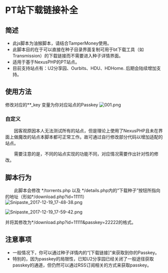 
# PT站下载链接补全

## 简述
  - 此js脚本为油猴脚本，请结合TamperMoney使用。
  - 此脚本目的在于可以直接在种子目录界面复制可用于bt下载工具（如Transmission）的下载链接而不需要进入种子详情界面。
  - 适用于基于NexusPHP的PT站点。
  - 目前支持站点有：U2分享园、Ourbits、HDU、HDHome. 后期会陆续增加支持。

## 使用方法
  修改对应的\**_key 变量为你对应站点的Passkey
 	![001.png](https://i.loli.net/2017/12/19/5a38e0021b10d.png)
### 自定义
  
  &emsp;&emsp;因客观原因本人无法测试所有的站点，但是理论上使用了NexusPHP且未在界面上做魔改的站点本脚本都可正常工作。故可通过自行修改部分代码以增加适配的站点。

  &emsp;&emsp;需要注意的是，不同的站点实现的功能不同，对应情况需要作出针对性的修改。
## 脚本行为
  &emsp;&emsp;此脚本会修改 \*/torrents.php 以及 \*/details.php内的“下载种子”按钮所指向的地址（形如\*/download.php?id=11111）
  ![Snipaste_2017-12-19_17-48-38.png](https://i.loli.net/2017/12/19/5a38e0895800f.png)

  ![Snipaste_2017-12-19_17-59-42.png](https://i.loli.net/2017/12/19/5a38e322a4591.png)

  并将其修改为\*/download.php?id=11111&passkey=22222的格式。
## 注意事项
  - 一般情况下，你可以通过种子详情内的“\[下载链接\]”来获取到你的Passkey。
  - 特别的，因为passkey的局限性，已知U2分享园已经关闭了一般途径获取passkey的通道，但仍然可以通过RSS订阅相关的方式来获取passkey。
